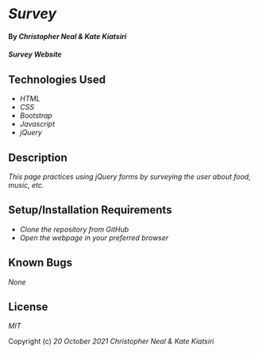 # _Survey_

#### By _**Christopher Neal** & **Kate Kiatsiri**_

#### _Survey Website_

## Technologies Used

* _HTML_
* _CSS_
* _Bootstrap_
* _Javascript_
* _jQuery_

## Description

_This page practices using jQuery forms by surveying the user about food, music, etc._

## Setup/Installation Requirements

* _Clone the repository from GitHub_
* _Open the webpage in your preferred browser_

## Known Bugs

_None_

## License

_MIT_

Copyright (c) _20 October 2021_ _Christopher Neal & Kate Kiatsiri_
